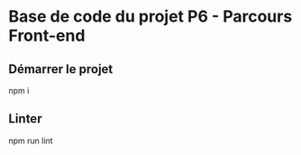 # Base de code du projet P6 - Parcours Front-end

## Démarrer le projet

npm i

## Linter

npm run lint
